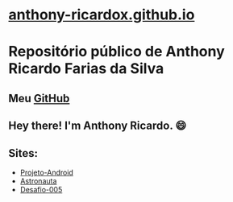 # [anthony-ricardox.github.io](https://anthony-ricardox.github.io/)
# Repositório público de Anthony Ricardo Farias da Silva
## Meu [GitHub](https://github.com/anthony-ricardox)
## Hey there! I'm Anthony Ricardo. 😄



## Sites:
* [Projeto-Android](https://anthony-ricardox.github.io/html-css/desafios/desafio-10/android.html)
* [Astronauta](https://anthony-ricardox.github.io/html-css/desafios/desafio11-astronauta/index.html)
*  [Desafio-005](https://anthony-ricardox.github.io/html-css/desafios/desafio-005)
